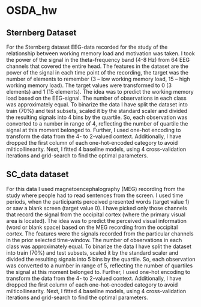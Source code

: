 # OSDA_hw

## Sternberg Dataset
For the Sternberg dataset EEG-data recorded for the study of the relationship between working memory load and motivation was taken. I took the power of the signal in the theta-frequency band (4-8 Hz) from 64 EEG channels that covered the entire head. The features in the dataset are the power of the signal in each time point of the recording, the target was the number of elements to remember (3 – low working memory load, 15 – high working memory load). The target values were transformed to 0 (3 elements) and 1 (15 elements). The idea was to predict the working memory load based on the EEG-signal. The number of observations in each class was approximately equal.
To binarize the data I have split the dataset into train (70%) and test subsets, scaled it by the standard scaler and divided the resulting signals into 4 bins by the quartile. So, each observation was converted to a number in range of 4, reflecting the number of quartile the signal at this moment belonged to. Further, I used one-hot encoding to transform the data from the 4- to 2-valued context. Additionally, I have dropped the first column of each one-hot-encoded category to avoid milticollinearity.
Next, I fitted 4 baseline models, using 4 cross-validation iterations and grid-search to find the optimal parameters.

## SC_data dataset
For this data I used magnetoencephalography (MEG) recording from the study where people had to read sentences from the screen. I used time periods, when the participants perceived presented words (target value 1) or saw a blank screen (target value 0). I have picked only those channels that record the signal from the occipital cortex (where the primary visual area is located). The idea was to predict the perceived visual information (word or blank space) based on the MEG recording from the occipital cortex. The features were the signals recorded from the particular channels in the prior selected time-window. The number of observations in each class was approximately equal.
To binarize the data I have split the dataset into train (70%) and test subsets, scaled it by the standard scaler and divided the resulting signals into 5 bins by the quartile. So, each observation was converted to a number in range of 5, reflecting the number of quartiles the signal at this moment belonged to. Further, I used one-hot encoding to transform the data from the 4- to 2-valued context. Additionally, I have dropped the first column of each one-hot-encoded category to avoid milticollinearity.
Next, I fitted 4 baseline models, using 4 cross-validation iterations and grid-search to find the optimal parameters.


